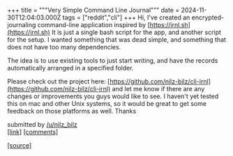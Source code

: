 +++
title = """Very Simple Command Line Journal"""
date = 2024-11-30T12:04:03.000Z
tags = ["reddit","cli"]
+++
Hi, I've created an encrypted-journaling command-line application inspired by [https://jrnl.sh](https://jrnl.sh) It is just a single bash script for the app, and another script for the setup. I wanted something that was dead simple, and something that does not have too many dependencies.

The idea is to use existing tools to just start writing, and have the records automatically arranged in a specified folder.

Please check out the project here: [https://github.com/nilz-bilz/cli-jrnl](https://github.com/nilz-bilz/cli-jrnl) and let me know if there are any changes or improvements you guys would like to see. I haven't yet tested this on mac and other Unix systems, so it would be great to get some feedback on those platforms as well. Thanks

submitted by [/u/nilz\_bilz](https://www.reddit.com/user/nilz_bilz)  
[\[link\]](https://www.reddit.com/r/commandline/comments/1h3b6uq/very_simple_command_line_journal/) [\[comments\]](https://www.reddit.com/r/commandline/comments/1h3b6uq/very_simple_command_line_journal/)

[[source]](https://www.reddit.com/r/commandline/comments/1h3b6uq/very_simple_command_line_journal/)
